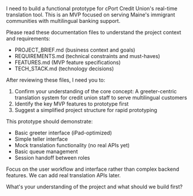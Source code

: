 I need to build a functional prototype for cPort Credit Union's real-time translation tool. This is an MVP focused on serving Maine's immigrant communities with multilingual banking support.

Please read these documentation files to understand the project context and requirements:
- PROJECT_BRIEF.md (business context and goals)
- REQUIREMENTS.md (technical constraints and must-haves)
- FEATURES.md (MVP feature specifications)
- TECH_STACK.md (technology decisions)

After reviewing these files, I need you to:

1. Confirm your understanding of the core concept: A greeter-centric translation system for credit union staff to serve multilingual customers
2. Identify the key MVP features to prototype first
3. Suggest a simplified project structure for rapid prototyping

This prototype should demonstrate:
- Basic greeter interface (iPad-optimized)
- Simple teller interface 
- Mock translation functionality (no real APIs yet)
- Basic queue management
- Session handoff between roles

Focus on the user workflow and interface rather than complex backend features. We can add real translation APIs later.

What's your understanding of the project and what should we build first?
